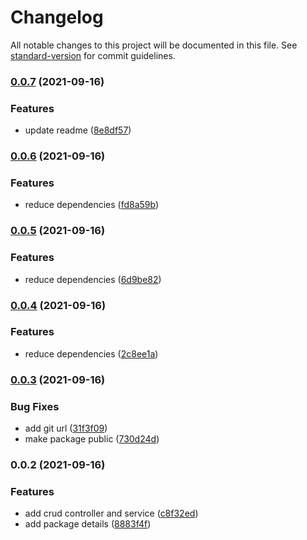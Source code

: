 # Changelog

All notable changes to this project will be documented in this file. See [standard-version](https://github.com/conventional-changelog/standard-version) for commit guidelines.

### [0.0.7](https://github.com/MRdevX/nestjs-generic-crud/compare/v0.0.6...v0.0.7) (2021-09-16)


### Features

* update readme ([8e8df57](https://github.com/MRdevX/nestjs-generic-crud/commit/8e8df57302d27ad7814e5a6dba9efa9f21e0a940))

### [0.0.6](https://github.com/MRdevX/nestjs-generic-crud/compare/v0.0.5...v0.0.6) (2021-09-16)


### Features

* reduce dependencies ([fd8a59b](https://github.com/MRdevX/nestjs-generic-crud/commit/fd8a59b8b227a941e570aea13959729bace5938d))

### [0.0.5](https://github.com/MRdevX/nestjs-generic-crud/compare/v0.0.4...v0.0.5) (2021-09-16)


### Features

* reduce dependencies ([6d9be82](https://github.com/MRdevX/nestjs-generic-crud/commit/6d9be82bf9f82416df11ebba174697a17363aaed))

### [0.0.4](https://github.com/MRdevX/nestjs-generic-crud/compare/v0.0.3...v0.0.4) (2021-09-16)


### Features

* reduce dependencies ([2c8ee1a](https://github.com/MRdevX/nestjs-generic-crud/commit/2c8ee1ae9dc8f5b83150ad09ec3da79839fa9701))

### [0.0.3](https://github.com/MRdevX/nestjs-generic-crud/compare/v0.0.2...v0.0.3) (2021-09-16)


### Bug Fixes

* add git url ([31f3f09](https://github.com/MRdevX/nestjs-generic-crud/commit/31f3f09b0a1ca4083be371cefa716da70c09b572))
* make package public ([730d24d](https://github.com/MRdevX/nestjs-generic-crud/commit/730d24dd379cc541f7114cd8d2965aada4dabc86))

### 0.0.2 (2021-09-16)


### Features

* add crud controller and service ([c8f32ed](https://github.com/MRdevX/nestjs-generic-crud/commit/c8f32edf84bdbec6f8c4056ead774462a68d6eb5))
* add package details ([8883f4f](https://github.com/MRdevX/nestjs-generic-crud/commit/8883f4f9f1773b703dcfbd6dc7fd2900377eaeb9))
